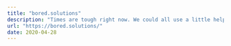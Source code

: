 ```yaml
---
title: "bored.solutions"
description: "Times are tough right now. We could all use a little help with ideas to stay active, healthy & happy. We’ll gradually add more ideas so come back every once in a while. Enjoy!"
url: "https://bored.solutions/"
date: 2020-04-28
---
```

